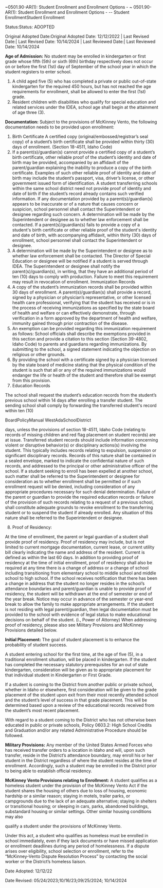 ~0501.90-AR(1): Student Enrollment and Enrollment Options - ~
 0501.90-AR(1): Student Enrollment and Enrollment Options - --
Student EnrollmentStudent Enrollment


Status:Status: ADOPTED


Original Adopted Date:Original Adopted Date: 12/12/2022 | Last Revised Date:| Last Revised Date: 10/14/2024 | Last Reviewed Date:| Last Reviewed Date: 10/14/2024

**Age of Admission:**
No student may be enrolled in kindergarten or first grade whose fifth (5th) or sixth (6th) birthday respectively does
not occur on or before the first (1st) day of September of the school year in which the student registers to enter
school.


1. A child aged five (5) who has completed a private or public out-of-state kindergarten for the required 450
hours, but has not reached the age requirements for enrollment, shall be allowed to enter the first (1st) grade.
2. Resident children with disabilities who qualify for special education and related services under the IDEA,
school age shall begin at the attainment of age three (3).

**Documentation:**
Subject to the provisions of McKinney Vento, the following documentation needs to be provided upon enrollment:


1. Birth Certificate
A certified copy (original/embossed/registrar’s seal copy) of a student’s birth certificate shall be provided
within thirty (30) days of enrollment. (Section 18-4511, Idaho Code)
2. If a parent(s)/guardian(s) cannot provide a certified copy of a student’s birth certificate, other reliable proof of
the student’s identity and date of birth may be provided, accompanied by an affidavit of the parent/guardian
explaining the inability to produce a copy of the birth certificate. Examples of such other reliable proof of
identity and date of birth may include the student’s passport, visa, driver’s license, or other government issued
form of identification.
A student transferring schools within the same school district need not provide proof of identity and
date of birth if the student’s record already contains such verified information.
If any documentation provided by a parent(s)/guardian(s) appears to be inaccurate or of a nature that
causes concern or suspicion, school personnel shall contact the Superintendent or designee regarding
such concern.
A determination will be made by the Superintendent or designee as to whether law enforcement
shall be contacted.
If a parent(s)/guardian(s) fails to provide a copy of a student's birth certificate or other reliable proof of
the student's identity and date of birth, with accompanying affidavit, within thirty (30) days of
enrollment, school personnel shall contact the Superintendent or designee.
3. A determination will be made by the Superintendent or designee as to whether law enforcement shall be
contacted.
The Director of Special Education or designee will be notified if a student is served through IDEA.
The Superintendent or designee shall notify the parent(s)/guardian(s), in writing, that they have an
additional period of ten (10) days to comply with production. Failure to meet this requirement may result
in revocation of enrollment.
Immunization Records
4. A copy of the student’s immunization records shall be provided within 30 days of enrollment. A
parent(s)/guardian(s) shall provide a record, signed by a physician or physician’s representative, or other
licensed health care professional, verifying that the student has received or is in the process of receiving
immunizations as specified by the state board of health and welfare or can effectively demonstrate, through
verification in a form approved by the department of health and welfare, immunity gained through prior
contraction of the disease.
5. An exemption can be provided regarding this immunization requirement as follows:
School officials shall describe the exemptions provided in this section and provide a citation to this
section (Section 39-4802, Idaho Code) to parents and guardians regarding immunizations.
By submitting to the school, a signed statement indicating the objection on religious or other
grounds.
6. By providing the school with a certificate signed by a physician licensed by the state board of medicine stating
that the physical condition of the student is such that all or any of the required immunizations would endanger
the life or health of the student and therefore shall be exempt from this provision.
7. Education Records


The school shall request the student’s education records from the student’s previous school within 14
days after enrolling a transfer student.
The sending school shall comply by forwarding the transferred student's record within ten (10)


BoardPolicyManual
WestAdaSchoolDistrict



days, unless the provisions of section 18-4511, Idaho Code (relating to records of missing children
and red flag placement on student records) are at issue.
Transferred student records should include information concerning violent or disruptive behavior(s) or
disciplinary actions(s) involving the student. This typically includes records relating to expulsion,
suspension or significant disciplinary records. Records of this nature shall be contained in a sealed
envelope, marked to indicate the confidential nature of such records, and addressed to the principal or
other administrative officer of the school.
If a student seeking to enroll has been expelled at another school, such matter shall be referred to
the Superintendent or designee for consideration as to whether enrollment shall be permitted or if
such enrollment request will be denied, including consideration of any appropriate procedures
necessary for such denial determination.
Failure of the parent or guardian to provide the required education records or failure of the provision of
such records relating to a request of a previous school, shall constitute adequate grounds to revoke
enrollment to the transferring student or to suspend the student if already enrolled. Any situation of this
nature shall be referred to the Superintendent or designee.

8. Proof of Residency:


At the time of enrollment, the parent or legal guardian of a student shall provide proof of residency.
Proof of residency may include, but is not limited to current mortgage documentation, current lease, or
current utility bill clearly indicating the name and address of the resident.
Current is defined as within the last 60 days.
In addition to providing proof of residency at the time of initial enrollment, proof of residency shall also
be required at any time there is a change of address or a change of school including transitioning from
elementary school to middle school and middle school to high school.
If the school receives notification that there has been a change in address that the student no longer
resides in the school’s attendance boundaries and parent/guardian is unable to provide proof of
residency, the student will be withdrawn at the end of semester or end of the year break. Notice may
occur in advance of the semester or year-end break to allow the family to make appropriate
arrangements.
If the student is not residing with legal parent/guardian, then legal documentation must be provided to
the school with evidence of legal status to make educational decisions on behalf of the student. (i.,
Power of Attorney)
When addressing proof of residency, please also see Military Provisions and McKinney Provisions
detailed below.

**Initial Placement:**
The goal of student placement is to enhance the probability of student success.

A student entering school for the first time, at the age of five (5), in a traditional enrollment situation, will be placed
in kindergarten. If the student has completed the necessary statutory prerequisites for an out of state kindergarten,
consideration will be given as to appropriate placement for that individual student in Kindergarten or First Grade.

If a student is coming to the District from another public or private school, whether in Idaho or elsewhere, first
consideration will be given to the grade placement of the student upon exit from their most recently attended school
and the student’s level of success in that grade placement. This will be determined based upon a review of the
educational records received from the student’s most recent placement.

With regard to a student coming to the District who has not otherwise been educated in public or private schools,
Policy 0603.2: High School Credits and Graduation and/or any related Administrative Procedure should be followed.

**Military Provisions:**
Any member of the United States Armed Forces who has received transfer orders to a location in Idaho and will,
upon such transfer, reside in the District’s attendance boundary, may enroll his or her student in the District
regardless of where the student resides at the time of enrollment. Accordingly, such a student may be enrolled in
the District prior to being able to establish official residency.

**McKinney Vento Provisions relating to Enrollment:**
A student qualifies as a homeless student under the provision of the McKinney Vento Act if the student shares the
housing of others due to loss of housing, economic hardship or a similar reason; staying in motels, trailer parks, or
campgrounds due to the lack of an adequate alternative; staying in shelters or transitional housing; or sleeping in
cars, parks, abandoned buildings, substandard housing or similar settings. Other similar housing conditions may also


qualify a student under the provisions of McKinney Vento.

Under this act, a student who qualifies as homeless must be enrolled in school immediately, even if they lack
documents or have missed application or enrollment deadlines during any period of homelessness. If a dispute arises
over eligibility, school selection or enrollment, refer to the “McKinney-Vento Dispute Resolution Process” by
contacting the social worker or the District’s homeless liaison.

Date Adopted: 12/12/22

Date Revised: 05/24/2023;10/16/23;09/25/2024; 10/14/2024


